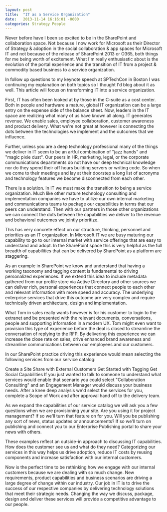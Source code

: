 ```yaml
---
layout: post
title:  "IT as a Service Organization"
date:   2013-11-14 16:16:01 -0600
categories: Strategy People
---
```


Never before have I been so excited to be in the SharePoint and collaboration space.  Not because I now work for Microsoft as their Director of Strategy & adoption in the social collaboration & app spaces for Microsoft IT and not because of the release of SharePoint 2013 or O365, both things for me being worth of excitement.  What I'm really enthusiastic about is the evolution of the portal experience and the transition of IT from a project & commodity based business to a service organization.  

In follow up questions to my keynote speech at SPTechCon in Boston I was continuing my explanation on both topics so I thought I'd blog about it as well. This article will focus on transforming IT into a service organization.

First, IT has often been looked at by those in the C-suite as a cost center. Both in people and hardware a mature, global IT organization can be a large entry on the expense side of the balance sheet. Now, leaders in the IT space are realizing what many of us have known all along. IT generates revenue. We enable sales, employee collaboration, customer awareness and product delivery. What we're not great at however is connecting the dots between the technologies we implement and the outcomes that we influence.

Further, unless you are a deep technology professional many of the things we deliver in IT seem to be an artful combination of "jazz hands" and "magic pixie dust". Our peers in HR, marketing, legal, or the corporate communications departments do not have our deep technical knowledge nor do they spend their off hours building servers or writing code. So when we come to their meetings and lay at their doorstep a long list of acronyms and technology features we become disconnected from each other.

There is a solution. In IT we must make the transition to being a service organization. Much like other mature technology consulting and implementation companies we have to utilize our own internal marketing and communications teams to package our capabilities in terms that our peers can understand. Then with our partners in those other organizations we can connect the dots between the capabilities we deliver to the revenue and behavioral outcomes we jointly prioritize.

This has very concrete effect on our structure, thinking, personnel and priorities as an IT organization. In Microsoft IT we are busy maturing our capability to go to our internal market with service offerings that are easy to understand and adopt. In the SharePoint space this is very helpful as the full breadth of capabilities that can be delivered by SharePoint as a platform are staggering.

As an example in SharePoint we know and understand that having a working taxonomy and tagging content is fundamental to driving personalized experiences. If we extend this idea to include metadata gathered from our profile store via Active Directory and other sources we can deliver rich, personal experiences that connect people to each other and relevant information with more speed and accuracy. The underlying enterprise services that drive this outcome are very complex and require technically driven architecture, design and implementation.

What Tom in sales really wants however is for his customer to login to the extranet and be presented with the relevant documents, conversations, people and supporting information in a modern UX. Tom might even want to provision this type of experience before the deal is closed to streamline the conversation of replying to the RFP. By delivering this experience we can increase the close rate on sales, drive enhanced brand awareness and streamline communications between our employees and our customers.

In our SharePoint practice driving this experience would mean selecting the following services from our service catalog:

Create a Site
Share with External Customers
Get Started with Tagging
Get Social Capabilities
If you just wanted to talk to someone to understand what services would enable that scenario you could select "Collaboration Consulting" and an Engagement Manager would discuss your business needs. After a knee deep analysis we'd select the services for you, complete a Scope of Work and after approval hand off to the delivery team.

As we expand the capabilities of our service catalog we will ask you a few questions when we are provisioning your site. Are you using it for project management? If so we'll turn that feature on for you. Will you be publishing any sort of news, status updates or announcements? If so we'll turn on publishing and connect you to our Enterprise Publishing portal to share your news with others.

These examples reflect an outside-in approach to discussing IT capabilities. How does the customer see us and what do they need? Categorizing our services in this way helps us drive adoption, reduce IT costs by reusing components and increase satisfaction with our internal customers.

Now is the perfect time to be rethinking how we engage with our internal customers because we are dealing with so much change. New requirements, product capabilities and business scenarios are driving a large degree of change within our industry. Our job in IT is to drive the success of our respective companies by delivering technology solutions that meet their strategic needs. Changing the way we discuss, package, design and deliver these services will provide a competitive advantage to our people.
